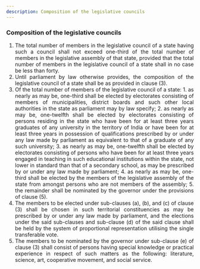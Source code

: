 ```yaml
---
description: Composition of the legislative councils
---
```


### Composition of the legislative councils

1. <div style="text-align: justify"> The total number of members in the legislative council of a state having such a council shall not exceed one-third of the total number of members in the legislative assembly of that state, provided that the total number of members in the legislative council of a state shall in no case be less than forty.
2. <div style="text-align: justify"> Until parliament by law otherwise provides, the composition of the legislative council of a state shall be as provided in clause (3).
3. <div style="text-align: justify"> Of the total number of members of the legislative council of a state:
    1. as nearly as may be, one-third shall be elected by electorates consisting of members of municipalities, district boards and such other local authorities in the state as parliament may by law specify;
    2. as nearly as may be, one-twelfth shall be elected by electorates consisting of persons residing in the state who have been for at least three years graduates of any university in the territory of India or have been for at least three years in possession of qualifications prescribed by or under any law made by parliament as equivalent to that of a graduate of any such university;
    3. as nearly as may be, one-twelfth shall be elected by electorates consisting of persons who have been for at least three years engaged in teaching in such educational institutions within the state, not lower in standard than that of a secondary school, as may be prescribed by or under any law made by parliament;
    4. as nearly as may be, one-third shall be elected by the members of the legislative assembly of the state from amongst persons who are not members of the assembly;
    5. the remainder shall be nominated by the governor under the provisions of clause (5).
4. <div style="text-align: justify"> The members to be elected under sub-clauses (a), (b), and (c) of clause (3) shall be chosen in such territorial constituencies as may be prescribed by or under any law made by parliament, and the elections under the said sub-clauses and sub-clause (d) of the said clause shall be held by the system of proportional representation utilising the single transferable vote.
5. <div style="text-align: justify"> The members to be nominated by the governor under sub-clause (e) of clause (3) shall consist of persons having special knowledge or practical experience in respect of such matters as the following: literature, science, art, cooperative movement, and social service.
